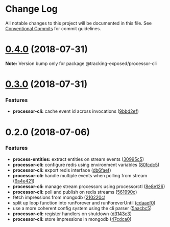 # Change Log

All notable changes to this project will be documented in this file.
See [Conventional Commits](https://conventionalcommits.org) for commit guidelines.

<a name="0.4.0"></a>
# [0.4.0](https://github.com/tracking-exposed/tracking-exposed/compare/v0.3.0...v0.4.0) (2018-07-31)




**Note:** Version bump only for package @tracking-exposed/processor-cli

<a name="0.3.0"></a>
# [0.3.0](https://github.com/tracking-exposed/tracking-exposed/compare/v0.2.0...v0.3.0) (2018-07-31)


### Features

* **processor-cli:** cache event id across invocations ([9bbd2ef](https://github.com/tracking-exposed/tracking-exposed/commit/9bbd2ef))




<a name="0.2.0"></a>
# 0.2.0 (2018-07-06)


### Features

* **process-entities:** extract entities on stream events ([30995c5](https://github.com/tracking-exposed/tracking-exposed/commit/30995c5))
* **processor-cli:** configure redis using environment variables ([80fcdc5](https://github.com/tracking-exposed/tracking-exposed/commit/80fcdc5))
* **processor-cli:** export redis interface ([db6faef](https://github.com/tracking-exposed/tracking-exposed/commit/db6faef))
* **processor-cli:** handle multiple events when polling from stream ([6a4e421](https://github.com/tracking-exposed/tracking-exposed/commit/6a4e421))
* **processor-cli:** manage stream processors using processorctl ([8e8e126](https://github.com/tracking-exposed/tracking-exposed/commit/8e8e126))
* **processor-cli:** poll and publish  on redis streams ([561990c](https://github.com/tracking-exposed/tracking-exposed/commit/561990c))
* fetch impressions from mongodb ([210220c](https://github.com/tracking-exposed/tracking-exposed/commit/210220c))
* split up loop function into runForever and runForeverUntil ([cdaaef0](https://github.com/tracking-exposed/tracking-exposed/commit/cdaaef0))
* use a more coherent config system using the cli parser ([5aacbc5](https://github.com/tracking-exposed/tracking-exposed/commit/5aacbc5))
* **processor-cli:** register handlers on shutdown ([d3143c3](https://github.com/tracking-exposed/tracking-exposed/commit/d3143c3))
* **processor-cli:** store impressions in mongodb ([47cdca0](https://github.com/tracking-exposed/tracking-exposed/commit/47cdca0))
